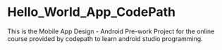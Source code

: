 # Hello_World_App_CodePath
This is the Mobile App Design - Android Pre-work Project for the online course provided by codepath to learn android studio programming.
